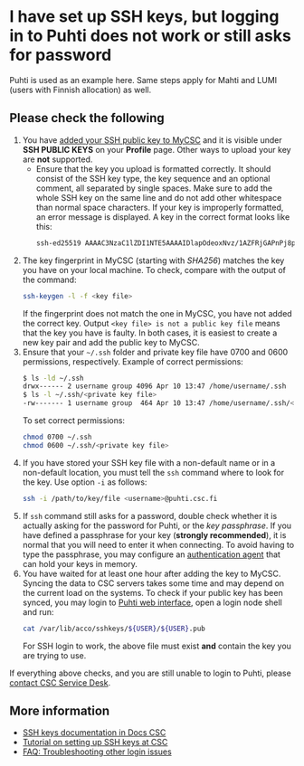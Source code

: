 # I have set up SSH keys, but logging in to Puhti does not work or still asks for password

Puhti is used as an example here. Same steps apply for Mahti and LUMI (users
with Finnish allocation) as well.

## Please check the following

1. You have
   [added your SSH public key to MyCSC](../../computing/connecting/ssh-keys.md#adding-public-key-in-mycsc)
   and it is visible under **SSH PUBLIC KEYS** on your **Profile** page. Other
   ways to upload your key are **not** supported.
    * Ensure that the key you upload is formatted correctly. It should consist
      of the SSH key type, the key sequence and an optional comment, all
      separated by single spaces. Make sure to add the whole SSH key on the
      same line and do not add other whitespace than normal space characters.
      If your key is improperly formatted, an error message is displayed. A key
      in the correct format looks like this:
      ```bash
      ssh-ed25519 AAAAC3NzaC1lZDI1NTE5AAAAIDlapOdeoxNvz/1AZFRjGAPnPj8pzzz3skI+a+yJS5b7 optional-comment
      ```
2. The key fingerprint in MyCSC (starting with *SHA256*) matches the key you
   have on your local machine. To check, compare with the output of the
   command:
   ```bash
   ssh-keygen -l -f <key file>
   ```
   If the fingerprint does not match the one in MyCSC, you have not added the
   correct key. Output `<key file> is not a public key file` means that the key
   you have is faulty. In both cases, it is easiest to create a new key pair
   and add the public key to MyCSC.
3. Ensure that your `~/.ssh` folder and private key file have 0700 and 0600
   permissions, respectively. Example of correct permissions:
   ```bash
   $ ls -ld ~/.ssh
   drwx------ 2 username group 4096 Apr 10 13:47 /home/username/.ssh
   $ ls -l ~/.ssh/<private key file>
   -rw------- 1 username group  464 Apr 10 13:47 /home/username/.ssh/<private key file>
   ```
   To set correct permissions:
   ```bash
   chmod 0700 ~/.ssh
   chmod 0600 ~/.ssh/<private key file>
   ```
4. If you have stored your SSH key file with a non-default name or in a
   non-default location, you must tell the `ssh` command where to look for the
   key. Use option `-i` as follows:
   ```bash
   ssh -i /path/to/key/file <username>@puhti.csc.fi
   ```
5. If `ssh` command still asks for a password, double check whether it is
   actually asking for the password for Puhti, or the *key passphrase*. If you
   have defined a passphrase for your key (**strongly recommended**), it is
   normal that you will need to enter it when connecting. To avoid having to
   type the passphrase, you may configure an
   [authentication agent](../../computing/connecting/ssh-unix.md#authentication-agent)
   that can hold your keys in memory.
6. You have waited for at least one hour after adding the key to MyCSC. Syncing
   the data to CSC servers takes some time and may depend on the current load
   on the systems. To check if your public key has been synced, you may login
   to [Puhti web interface](https://www.puhti.csc.fi), open a login node shell
   and run:
   ```bash
   cat /var/lib/acco/sshkeys/${USER}/${USER}.pub
   ```
   For SSH login to work, the above file must exist **and** contain the key you
   are trying to use.

If everything above checks, and you are still unable to login to Puhti, please
[contact CSC Service Desk](../contact.md).

## More information

* [SSH keys documentation in Docs CSC](../../computing/connecting/ssh-keys.md)
* [Tutorial on setting up SSH keys at CSC](https://csc-training.github.io/csc-env-eff/hands-on/connecting/ssh-keys.html)
* [FAQ: Troubleshooting other login issues](i-cannot-login.md)
